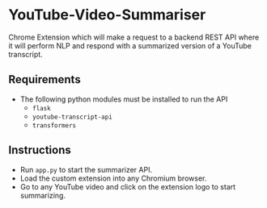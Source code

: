 # YouTube-Video-Summariser
Chrome Extension which will make a request to a backend REST API where it will perform NLP and respond with a summarized version of a
YouTube transcript.


## Requirements
- The following python modules must be installed to run the API
  - ```flask```
  - ```youtube-transcript-api```
  - ```transformers```

## Instructions
- Run ```app.py``` to start the summarizer API.
- Load the custom extension into any Chromium browser.
- Go to any YouTube video and click on the extension logo to start summarizing.
